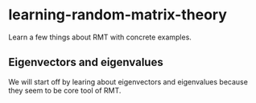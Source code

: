# learning-random-matrix-theory
Learn a few things about RMT with concrete examples.

## Eigenvectors and eigenvalues
We will start off by learing about eigenvectors and eigenvalues because they seem to be core tool of RMT.
